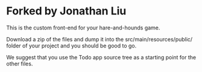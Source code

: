 # Forked by Jonathan Liu

This is the custom front-end for your hare-and-hounds game.

Download a zip of the files and dump it into the src/main/resources/public/ folder of your project and you should be good to go.

We suggest that you use the Todo app source tree as a starting point for the other files.
